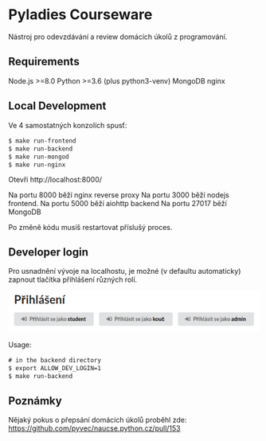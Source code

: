 Pyladies Courseware
===================

Nástroj pro odevzdávání a review domácích úkolů z programování.

Requirements
------------

Node.js >=8.0
Python >=3.6 (plus python3-venv)
MongoDB
nginx


Local Development
-----------------

Ve 4 samostatných konzolích spusť:

```shell
$ make run-frontend
$ make run-backend
$ make run-mongod
$ make run-nginx
```

Otevři http://localhost:8000/

Na portu 8000 běží nginx reverse proxy
Na portu 3000 běží nodejs frontend.
Na portu 5000 běží aiohttp backend
Na portu 27017 běží MongoDB

Po změně kódu musíš restartovat příslušý proces.  

Developer login
---------------

Pro usnadnění vývoje na localhostu, je možné (v defaultu automaticky) zapnout tlačítka přihlášení různých rolí.

![local dev login](resources/local_dev_login.png "Tlačítka rychlého přihlášení")

Usage:

```shell
# in the backend directory
$ export ALLOW_DEV_LOGIN=1
$ make run-backend
```

Poznámky
--------

Nějaký pokus o přepsání domácích úkolů proběhl zde: https://github.com/pyvec/naucse.python.cz/pull/153
